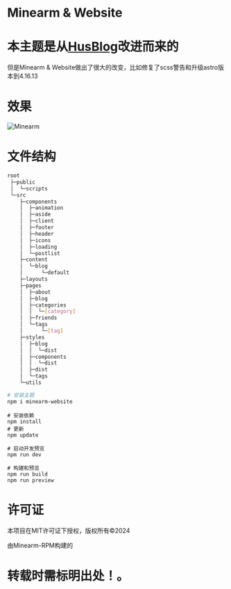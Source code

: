 # Minearm & Website
# 本主题是从[HusBlog](https://github.com/KraHsu/HsuBlog.git)改进而来的

但是Minearm & Website做出了很大的改变，比如修复了scss警告和升级astro版本到4.16.13

# 效果
![Minearm](https://portal.astro.build/_image?href=https%3A%2F%2Fstorage.googleapis.com%2Fdev-portal-bucket%2Fkotpt1ztaalrk5frua5pnwdvoh185ylgg0rio9.webp)

# 文件结构

```bash
root
 ├─public
 │  └─scripts
 └─src
    ├─components
    │  ├─animation
    │  ├─aside
    │  ├─client
    │  ├─footer
    │  ├─header
    │  ├─icons
    │  ├─loading
    │  └─postlist
    ├─content
    │  └─blog
    │      └─default
    ├─layouts
    ├─pages
    │  ├─about
    │  ├─blog
    │  ├─categories
    │  │  └─[category]
    │  ├─friends
    │  └─tags
    │      └─[tag]
    ├─styles
    │  ├─blog
    │  │  └─dist
    │  ├─components
    │  │  └─dist
    │  ├─dist
    │  └─tags
    └─utils
```

~~~bash
# 安装主题
npm i minearm-website
~~~

~~~
# 安装依赖
npm install
# 更新
npm update
~~~

~~~
# 启动开发预览
npm run dev
~~~

~~~
# 构建和预览
npm run build
npm run preview
~~~

# 许可证
本项目在MIT许可证下授权，版权所有©2024

由Minearm-RPM构建的

# 转载时需标明出处！。

